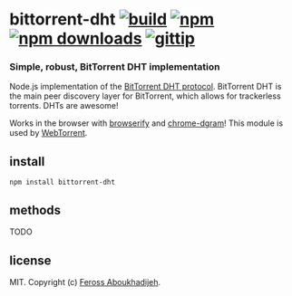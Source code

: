 # bittorrent-dht [![build](https://img.shields.io/travis/feross/bittorrent-dht.svg)](https://travis-ci.org/feross/bittorrent-dht) [![npm](https://img.shields.io/npm/v/bittorrent-dht.svg)](https://npmjs.org/package/bittorrent-dht) [![npm downloads](https://img.shields.io/npm/dm/bittorrent-dht.svg)](https://npmjs.org/package/bittorrent-dht) [![gittip](https://img.shields.io/gittip/feross.svg)](https://www.gittip.com/feross/)

### Simple, robust, BitTorrent DHT implementation

Node.js implementation of the [BitTorrent DHT protocol](http://www.bittorrent.org/beps/bep_0005.html). BitTorrent DHT is the main peer discovery layer for BitTorrent, which allows for trackerless torrents. DHTs are awesome!

Works in the browser with [browserify](http://browserify.org/) and [chrome-dgram](https://github.com/feross/chrome-dgram)! This module is used by [WebTorrent](https://github.com/feross/WebTorrent).

## install

```
npm install bittorrent-dht
```

## methods

TODO

## license

MIT. Copyright (c) [Feross Aboukhadijeh](http://feross.org).
